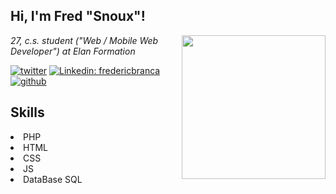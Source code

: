 <h2> Hi, I'm Fred "Snoux"!</h2>
<img align='right' src="https://user-images.githubusercontent.com/73036370/229635914-538635ae-2af7-41eb-ac21-5d4917694156.png" width="230">
<p><em>27, c.s. student ("Web / Mobile Web Developer") at Elan Formation</em></p>

[![twitter](https://user-images.githubusercontent.com/73036370/227058430-085b0e96-21b7-4b2d-8483-b064c4527376.png)](https://twitter.com/snoux_)
[![Linkedin: fredericbranca](https://img.shields.io/badge/-fredericbranca-blue?style=flat-square&logo=Linkedin&logoColor=white&link=https://www.linkedin.com/in/frederic-branca/)](https://www.linkedin.com/in/frederic-branca/)
[![github](https://user-images.githubusercontent.com/73036370/227059922-bc7f6ec4-aae8-4567-86ab-0a2140923f91.png)](https://github.com/snoux)

## Skills 
<p> 
  <li>PHP</li>
  <li>HTML</li>
  <li>CSS</li>
  <li>JS</li> 
  <li>DataBase SQL</li> 
</p>
